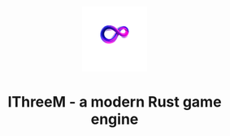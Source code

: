 <div align="center">
  <a href="">
    <img src="pics/logo.png" width="128" height="128" alt="IThreeM" />
  </a>
  <h1>IThreeM - a modern Rust game engine</h1>
</div>
